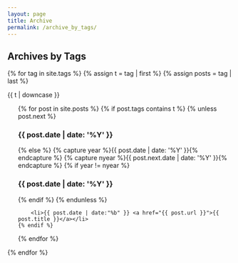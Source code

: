 ```yaml
---
layout: page
title: Archive
permalink: /archive_by_tags/
---
```


<h2>Archives by Tags</h2>
{% for tag in site.tags %}
  {% assign t = tag | first %}
  {% assign posts = tag | last %}

<a name="{{#t | slugify}}">{{ t | downcase }}</a>

<ul>
  {% for post in site.posts %}
    {% if post.tags contains t %}
        {% unless post.next %}
          <h3>{{ post.date | date: '%Y' }}</h3>
        {% else %}
          {% capture year %}{{ post.date | date: '%Y' }}{% endcapture %}
          {% capture nyear %}{{ post.next.date | date: '%Y' }}{% endcapture %}
          {% if year != nyear %}
            <h3>{{ post.date | date: '%Y' }}</h3>
          {% endif %}
        {% endunless %}

        <li>{{ post.date | date:"%b" }} <a href="{{ post.url }}">{{ post.title }}</a></li>
    {% endif %}
  {% endfor %}
</ul>
{% endfor %}
